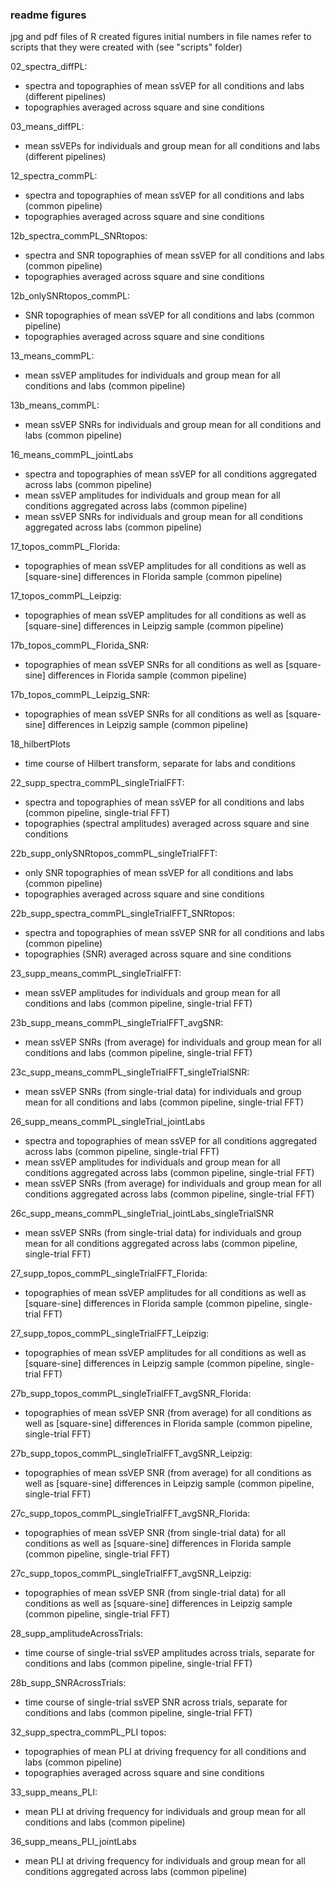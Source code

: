 ### readme figures
jpg and pdf files of R created figures
initial numbers in file names refer to scripts that they were created with (see "scripts" folder)

02_spectra_diffPL:
- spectra and topographies of mean ssVEP for all conditions and labs (different pipelines)
- topographies averaged across square and sine conditions

03_means_diffPL:
- mean ssVEPs for individuals and group mean for all conditions and labs (different pipelines)

12_spectra_commPL:
- spectra and topographies of mean ssVEP for all conditions and labs (common pipeline)
- topographies averaged across square and sine conditions

12b_spectra_commPL_SNRtopos:
- spectra and SNR topographies of mean ssVEP for all conditions and labs (common pipeline)
- topographies averaged across square and sine conditions

12b_onlySNRtopos_commPL:
- SNR topographies of mean ssVEP for all conditions and labs (common pipeline)
- topographies averaged across square and sine conditions

13_means_commPL:
- mean ssVEP amplitudes for individuals and group mean for all conditions and labs (common pipeline)

13b_means_commPL:
- mean ssVEP SNRs for individuals and group mean for all conditions and labs (common pipeline)

16_means_commPL_jointLabs
- spectra and topographies of mean ssVEP for all conditions aggregated across labs (common pipeline)
- mean ssVEP amplitudes for individuals and group mean for all conditions aggregated across labs (common pipeline)
- mean ssVEP SNRs for individuals and group mean for all conditions aggregated across labs (common pipeline)

17_topos_commPL_Florida:
- topographies of mean ssVEP amplitudes for all conditions as well as [square-sine] differences in Florida sample (common pipeline)

17_topos_commPL_Leipzig:
- topographies of mean ssVEP amplitudes for all conditions as well as [square-sine] differences in Leipzig sample (common pipeline)

17b_topos_commPL_Florida_SNR:
- topographies of mean ssVEP SNRs for all conditions as well as [square-sine] differences in Florida sample (common pipeline)

17b_topos_commPL_Leipzig_SNR:
- topographies of mean ssVEP SNRs for all conditions as well as [square-sine] differences in Leipzig sample (common pipeline)
 
18_hilbertPlots
- time course of Hilbert transform, separate for labs and conditions

22_supp_spectra_commPL_singleTrialFFT:
- spectra and topographies of mean ssVEP for all conditions and labs (common pipeline, single-trial FFT)
- topographies (spectral amplitudes) averaged across square and sine conditions

22b_supp_onlySNRtopos_commPL_singleTrialFFT:
- only SNR topographies of mean ssVEP for all conditions and labs (common pipeline)
- topographies averaged across square and sine conditions

22b_supp_spectra_commPL_singleTrialFFT_SNRtopos:
- spectra and topographies of mean ssVEP SNR for all conditions and labs (common pipeline)
- topographies (SNR) averaged across square and sine conditions

23_supp_means_commPL_singleTrialFFT:
- mean ssVEP amplitudes for individuals and group mean for all conditions and labs (common pipeline, single-trial FFT)

23b_supp_means_commPL_singleTrialFFT_avgSNR:
- mean ssVEP SNRs (from average) for individuals and group mean for all conditions and labs (common pipeline, single-trial FFT)

23c_supp_means_commPL_singleTrialFFT_singleTrialSNR:
- mean ssVEP SNRs (from single-trial data) for individuals and group mean for all conditions and labs (common pipeline, single-trial FFT)

26_supp_means_commPL_singleTrial_jointLabs
- spectra and topographies of mean ssVEP for all conditions aggregated across labs (common pipeline, single-trial FFT)
- mean ssVEP amplitudes for individuals and group mean for all conditions aggregated across labs (common pipeline, single-trial FFT)
- mean ssVEP SNRs (from average) for individuals and group mean for all conditions aggregated across labs (common pipeline,  single-trial FFT)

26c_supp_means_commPL_singleTrial_jointLabs_singleTrialSNR
- mean ssVEP SNRs (from single-trial data) for individuals and group mean for all conditions aggregated across labs (common pipeline, single-trial FFT)

27_supp_topos_commPL_singleTrialFFT_Florida:
- topographies of mean ssVEP amplitudes for all conditions as well as [square-sine] differences in Florida sample (common pipeline, single-trial FFT)

27_supp_topos_commPL_singleTrialFFT_Leipzig:
- topographies of mean ssVEP amplitudes for all conditions as well as [square-sine] differences in Leipzig sample (common pipeline, single-trial FFT)

27b_supp_topos_commPL_singleTrialFFT_avgSNR_Florida:
- topographies of mean ssVEP SNR (from average) for all conditions as well as [square-sine] differences in Florida sample (common pipeline, single-trial FFT)

27b_supp_topos_commPL_singleTrialFFT_avgSNR_Leipzig:
- topographies of mean ssVEP SNR (from average) for all conditions as well as [square-sine] differences in Leipzig sample (common pipeline, single-trial FFT)

27c_supp_topos_commPL_singleTrialFFT_avgSNR_Florida:
- topographies of mean ssVEP SNR (from single-trial data) for all conditions as well as [square-sine] differences in Florida sample (common pipeline, single-trial FFT)

27c_supp_topos_commPL_singleTrialFFT_avgSNR_Leipzig:
- topographies of mean ssVEP SNR (from single-trial data) for all conditions as well as [square-sine] differences in Leipzig sample (common pipeline, single-trial FFT)

28_supp_amplitudeAcrossTrials:
- time course of single-trial ssVEP amplitudes across trials, separate for conditions and labs (common pipeline, single-trial FFT)

28b_supp_SNRAcrossTrials:
- time course of single-trial ssVEP SNR across trials, separate for conditions and labs (common pipeline, single-trial FFT)

32_supp_spectra_commPL_PLI topos:
- topographies of mean PLI at driving frequency for all conditions and labs (common pipeline)
- topographies averaged across square and sine conditions

33_supp_means_PLI:
- mean PLI at driving frequency for individuals and group mean for all conditions and labs (common pipeline)

36_supp_means_PLI_jointLabs
- mean PLI at driving frequency for individuals and group mean for all conditions aggregated across labs (common pipeline)